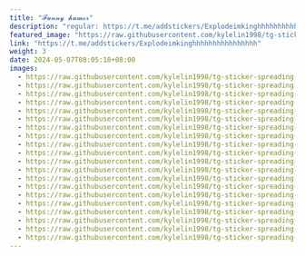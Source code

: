 ```yaml
---
title: "𝓕𝓾𝓷𝓷𝔂 𝓱𝓾𝓶𝓸𝓻"
description: "regular: https://t.me/addstickers/Explodeimkinghhhhhhhhhhhhhhhh"
featured_image: "https://raw.githubusercontent.com/kylelin1998/tg-sticker-spreading-worldwide-images/main/img/5021e53c-fc0a-4810-87f9-5a3c611afb35.jpg"
link: "https://t.me/addstickers/Explodeimkinghhhhhhhhhhhhhhhh"
weight: 3
date: 2024-05-07T08:05:18+08:00
images:
  - https://raw.githubusercontent.com/kylelin1998/tg-sticker-spreading-worldwide-images/main/img/5021e53c-fc0a-4810-87f9-5a3c611afb35.jpg
  - https://raw.githubusercontent.com/kylelin1998/tg-sticker-spreading-worldwide-images/main/img/fbcb92f0-27f5-4419-a635-f13da82ea572.jpg
  - https://raw.githubusercontent.com/kylelin1998/tg-sticker-spreading-worldwide-images/main/img/3590f75a-f21d-4f30-b751-1f7001298843.jpg
  - https://raw.githubusercontent.com/kylelin1998/tg-sticker-spreading-worldwide-images/main/img/338ee816-fd45-45f7-bd15-074cd646a7f2.jpg
  - https://raw.githubusercontent.com/kylelin1998/tg-sticker-spreading-worldwide-images/main/img/0cedc573-b1a5-4755-ab3b-084f9c286f55.jpg
  - https://raw.githubusercontent.com/kylelin1998/tg-sticker-spreading-worldwide-images/main/img/bfbde39a-9c61-406c-bb3f-32277408ef86.jpg
  - https://raw.githubusercontent.com/kylelin1998/tg-sticker-spreading-worldwide-images/main/img/d1926cad-2e6d-483c-8fac-64c94b36827d.jpg
  - https://raw.githubusercontent.com/kylelin1998/tg-sticker-spreading-worldwide-images/main/img/ae8f92e5-4380-4444-9df6-ffed1ee15b02.jpg
  - https://raw.githubusercontent.com/kylelin1998/tg-sticker-spreading-worldwide-images/main/img/1377b17f-cf4d-46c2-9190-ec5db9a7d75f.jpg
  - https://raw.githubusercontent.com/kylelin1998/tg-sticker-spreading-worldwide-images/main/img/71438c5d-6e25-4fb2-ac02-0a0b73fc73af.jpg
  - https://raw.githubusercontent.com/kylelin1998/tg-sticker-spreading-worldwide-images/main/img/0a5c3f56-edce-4b60-94b4-de63fa718800.jpg
  - https://raw.githubusercontent.com/kylelin1998/tg-sticker-spreading-worldwide-images/main/img/3521028b-470b-40ee-b21f-b4a849a782b6.jpg
  - https://raw.githubusercontent.com/kylelin1998/tg-sticker-spreading-worldwide-images/main/img/bd2c8a10-f01a-4766-928c-6abf2c26fb02.jpg
  - https://raw.githubusercontent.com/kylelin1998/tg-sticker-spreading-worldwide-images/main/img/a93230ac-96f3-47fe-a1c9-7858de6213b6.jpg
  - https://raw.githubusercontent.com/kylelin1998/tg-sticker-spreading-worldwide-images/main/img/69fc1fb7-dac7-456a-8ade-caa2206f3953.jpg
  - https://raw.githubusercontent.com/kylelin1998/tg-sticker-spreading-worldwide-images/main/img/685cdc93-44fd-4db5-8779-ad95c32b6253.jpg
  - https://raw.githubusercontent.com/kylelin1998/tg-sticker-spreading-worldwide-images/main/img/ed6fede3-0d08-4f3e-82d2-75e67c2e893e.jpg
  - https://raw.githubusercontent.com/kylelin1998/tg-sticker-spreading-worldwide-images/main/img/40d1fb6a-52df-4729-8868-5fd949dbb0df.jpg
  - https://raw.githubusercontent.com/kylelin1998/tg-sticker-spreading-worldwide-images/main/img/eef842ef-58c7-41df-9849-e8f2f9964861.jpg
  - https://raw.githubusercontent.com/kylelin1998/tg-sticker-spreading-worldwide-images/main/img/d004152f-1ea9-4e23-a81e-49d4b879305f.jpg
---
```


